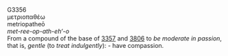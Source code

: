 <body>
  <p>G3356<br>  μετριοπαθέω  <br> metriopatheō  <br><i>met-ree-op-ath-eh‘-o </i><br>From a compound of the base of <a href="g3357.htm">3357</a> and <a href="g3806.htm">3806</a>  to <i>be</i> <i>moderate</i> <i>in</i> <i>passion</i>, that is, <i>gentle</i> (to <i>treat</i> <i>indulgently</i>): - have compassion.<br></p>
 </body>